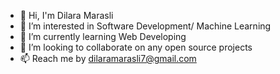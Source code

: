 - 👋 Hi, I'm Dilara Marasli
- 👀 I’m interested in Software Development/ Machine Learning
- 🌱 I’m currently learning Web Developing
- 💞️ I’m looking to collaborate on any open source projects
- 📫 Reach me by dilaramarasli7@gmail.com

